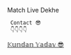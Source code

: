 Match Live Dekhe

     Contact 😎
     👇👇👇👇
<html>
     <body>
     <a href='https://t.me/kundan_yadav_bot'>𝕂𝕦𝕟𝕕𝕒𝕟 𝕐𝕒𝕕𝕒𝕧 😎</a>
     </body>
</html>
